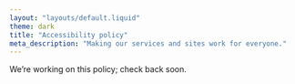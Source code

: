 ```yaml
---
layout: "layouts/default.liquid"
theme: dark
title: "Accessibility policy"
meta_description: "Making our services and sites work for everyone."
---
```


We’re working on this policy; check back soon.
